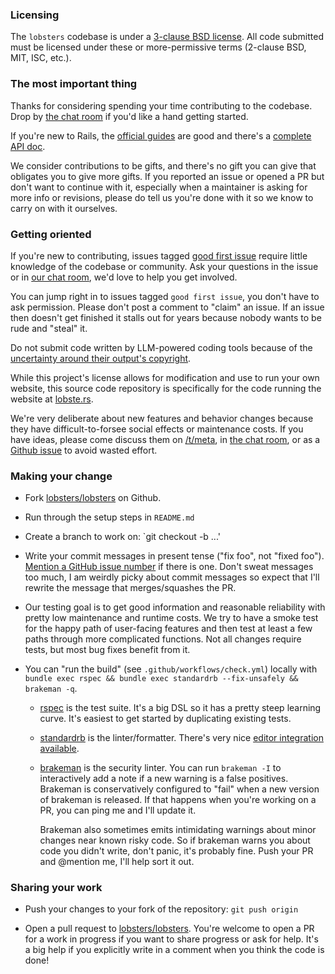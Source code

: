 ### Licensing

The `lobsters` codebase is under a [3-clause BSD
license](https://github.com/lobsters/lobsters/blob/master/LICENSE).  All code
submitted must be licensed under these or more-permissive terms (2-clause BSD,
MIT, ISC, etc.).

### The most important thing

Thanks for considering spending your time contributing to the codebase.
Drop by [the chat room](https://lobste.rs/chat) if you'd like a hand getting started.

If you're new to Rails, the [official guides](https://guides.rubyonrails.org/) are good
and there's a [complete API doc](https://api.rubyonrails.org/).

We consider contributions to be gifts, and there's no gift you can give that obligates you to give more gifts.
If you reported an issue or opened a PR but don't want to continue with it, especially when a maintainer is asking for more info or revisions, please do tell us you're done with it so we know to carry on with it ourselves.

### Getting oriented

If you're new to contributing, issues tagged [good first issue](https://github.com/lobsters/lobsters/issues?q=is%3Aissue+is%3Aopen+label%3A%22good+first+issue%22)
require little knowledge of the codebase or community.
Ask your questions in the issue or in [our chat room](https://lobste.rs/chat), we'd love to help you get involved.

You can jump right in to issues tagged `good first issue`, you don't have to ask permission.
Please don't post a comment to "claim" an issue.
If an issue then doesn't get finished it stalls out for years because nobody wants to be rude and "steal" it.

Do not submit code written by LLM-powered coding tools because of the [uncertainty around their output's copyright](https://en.wikipedia.org/wiki/Artificial_intelligence_and_copyright).

While this project's license allows for modification and use to run your own website,
this source code repository is specifically for the code running the website at [lobste.rs](https://lobste.rs/).

We're very deliberate about new features and behavior changes because they have difficult-to-forsee social effects or maintenance costs.
If you have ideas, please come discuss them on [/t/meta](https://lobste.rs/t/meta),
in [the chat room](https://lobste.rs/chat),
or as a [Github issue](https://github.com/lobsters/lobsters/issues) to avoid wasted effort.

### Making your change

* Fork [lobsters/lobsters](https://github.com/lobsters/lobsters) on Github.

* Run through the setup steps in `README.md`

* Create a branch to work on: `git checkout -b ...'

* Write your commit messages in present tense ("fix foo", not "fixed foo").
  [Mention a GitHub issue number](https://docs.github.com/en/get-started/writing-on-github/working-with-advanced-formatting/using-keywords-in-issues-and-pull-requests) if there is one.
  Don't sweat messages too much, I am weirdly picky about commit messages so expect that I'll rewrite the message that merges/squashes the PR.

* Our testing goal is to get good information and reasonable reliability with pretty low maintenance and runtime costs.
  We try to have a smoke test for the happy path of user-facing features and then test at least a few paths through more complicated functions.
  Not all changes require tests, but most bug fixes benefit from it.

* You can "run the build" (see `.github/workflows/check.yml`) locally with
  `bundle exec rspec && bundle exec standardrb --fix-unsafely && brakeman -q`.

  * [rspec](https://rspec.info/documentation) is the test suite.
    It's a big DSL so it has a pretty steep learning curve.
    It's easiest to get started by duplicating existing tests.
  * [standardrb](https://github.com/standardrb/standard) is the linter/formatter.
    There's very nice [editor integration available](https://github.com/standardrb/standard#user-content-editor-support).
  * [brakeman](https://brakemanscanner.org/) is the security linter.
    You can run `brakeman -I` to interactively add a note if a new warning is a false positives.
    Brakeman is conservatively configured to "fail" when a new version of brakeman is released.
    If that happens when you're working on a PR, you can ping me and I'll update it.

    Brakeman also sometimes emits intimidating warnings about minor changes near known risky code.
    So if brakeman warns you about code you didn't write, don't panic, it's probably fine.
    Push your PR and @mention me, I'll help sort it out.

### Sharing your work

* Push your changes to your fork of the repository: `git push origin`

* Open a pull request to [lobsters/lobsters](https://github.com/lobsters/lobsters).
  You're welcome to open a PR for a work in progress if you want to share progress or ask for help.
  It's a big help if you explicitly write in a comment when you think the code is done!
